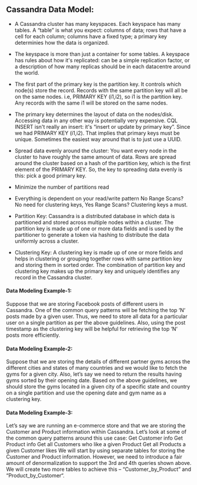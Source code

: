 ## Cassandra Data Model: ## 

-   A Cassandra cluster has many keyspaces. Each keyspace has many tables. A “table” is what you expect: columns of data; rows that have a cell for each column; columns have a fixed type; a primary key determinies how the data is organized.

-   The keyspace is more than just a container for some tables. A keyspace has rules about how it's replicated: can be a simple replication factor, or a description of how many replicas should be in each datacentre around the world.

-   The first part of the primary key is the partition key. It controls which node(s) store the record. Records with the same partition key will all be on the same nodes. i.e, PRIMARY KEY (i1,i2), so i1 is the partition key. Any records with the same i1 will be stored on the same nodes.

-   The primary key determines the layout of data on the nodes/​disk. Accessing data in any other way is potentially very expensive.  CQL INSERT isn't really an insert: it's “insert or update by primary key”. Since we had PRIMARY KEY (i1,i2). That implies that primary keys must be unique. Sometimes the easiest way around that is to just use a UUID.

-   Spread data evenly around the cluster: You want every node in the cluster to have roughly the same amount of data. Rows are spread around the cluster based on a hash of the partition key, which is the first element of the PRIMARY KEY. So, the key to spreading data evenly is this: pick a good primary key.

-   Minimize the number of partitions read

-   Everything is dependent on your read/write pattern No Range Scans? No need for clustering keys, Yes Range Scans? Clustering keys a must.

-   Partition Key: Cassandra is a distributed database in which data is partitioned and stored across multiple nodes within a cluster. The partition key is made up of one or more data fields and is used by the partitioner to generate a token via hashing to distribute the data uniformly across a cluster.

-   Clustering Key: A clustering key is made up of one or more fields and helps in clustering or grouping together rows with same partition key and storing them in sorted order. The combination of partition key and clustering key makes up the primary key and uniquely identifies any record in the Cassandra cluster.

#### Data Modeling Example-1: #### 

Suppose that we are storing Facebook posts of different users in Cassandra. One of the common query patterns will be fetching the top ‘N‘ posts made by a given user. Thus, we need to store all data for a particular user on a single partition as per the above guidelines. Also, using the post timestamp as the clustering key will be helpful for retrieving the top ‘N‘ posts more efficiently.

#### Data Modeling Example-2: #### 

Suppose that we are storing the details of different partner gyms across the different cities and states of many countries and we would like to fetch the gyms for a given city. Also, let’s say we need to return the results having gyms sorted by their opening date. Based on the above guidelines, we should store the gyms located in a given city of a specific state and country on a single partition and use the opening date and gym name as a clustering key.

#### Data Modeling Example-3: #### 

Let’s say we are running an e-commerce store and that we are storing the Customer and Product information within Cassandra. Let’s look at some of the common query patterns around this use case: Get Customer info Get Product info Get all Customers who like a given Product Get all Products a given Customer likes We will start by using separate tables for storing the Customer and Product information. However, we need to introduce a fair amount of denormalization to support the 3rd and 4th queries shown above. We will create two more tables to achieve this – “Customer_by_Product” and “Product_by_Customer“.
  